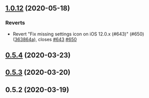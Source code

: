## [1.0.12](https://github.com/Shabanisimo/covid-safe-paths/compare/v0.5.4...1.0.12) (2020-05-18)


### Reverts

* Revert "Fix missing settings icon on iOS 12.0.x (#643)" (#650) ([363864a](https://github.com/Shabanisimo/covid-safe-paths/commit/363864a196c38a727a17b0a892648e7883794757)), closes [#643](https://github.com/Shabanisimo/covid-safe-paths/issues/643) [#650](https://github.com/Shabanisimo/covid-safe-paths/issues/650)



## [0.5.4](https://github.com/Shabanisimo/covid-safe-paths/compare/v0.5.3...v0.5.4) (2020-03-23)



## [0.5.3](https://github.com/Shabanisimo/covid-safe-paths/compare/v0.5.2...v0.5.3) (2020-03-20)



## 0.5.2 (2020-03-19)




